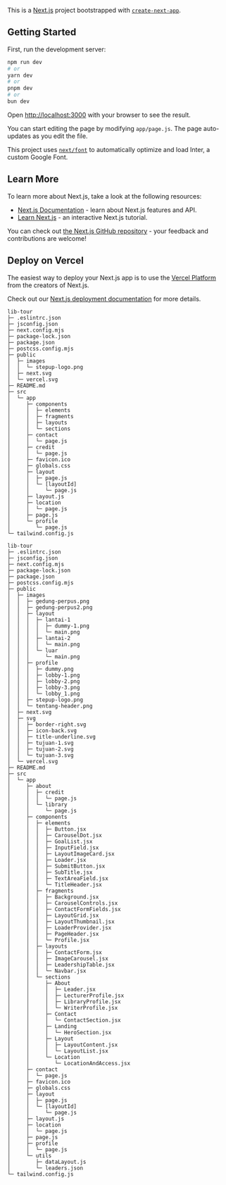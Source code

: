 This is a [Next.js](https://nextjs.org/) project bootstrapped with [`create-next-app`](https://github.com/vercel/next.js/tree/canary/packages/create-next-app).

## Getting Started

First, run the development server:

```bash
npm run dev
# or
yarn dev
# or
pnpm dev
# or
bun dev
```

Open [http://localhost:3000](http://localhost:3000) with your browser to see the result.

You can start editing the page by modifying `app/page.js`. The page auto-updates as you edit the file.

This project uses [`next/font`](https://nextjs.org/docs/basic-features/font-optimization) to automatically optimize and load Inter, a custom Google Font.

## Learn More

To learn more about Next.js, take a look at the following resources:

- [Next.js Documentation](https://nextjs.org/docs) - learn about Next.js features and API.
- [Learn Next.js](https://nextjs.org/learn) - an interactive Next.js tutorial.

You can check out [the Next.js GitHub repository](https://github.com/vercel/next.js/) - your feedback and contributions are welcome!

## Deploy on Vercel

The easiest way to deploy your Next.js app is to use the [Vercel Platform](https://vercel.com/new?utm_medium=default-template&filter=next.js&utm_source=create-next-app&utm_campaign=create-next-app-readme) from the creators of Next.js.

Check out our [Next.js deployment documentation](https://nextjs.org/docs/deployment) for more details.

```
lib-tour
├─ .eslintrc.json
├─ jsconfig.json
├─ next.config.mjs
├─ package-lock.json
├─ package.json
├─ postcss.config.mjs
├─ public
│  ├─ images
│  │  └─ stepup-logo.png
│  ├─ next.svg
│  └─ vercel.svg
├─ README.md
├─ src
│  └─ app
│     ├─ components
│     │  ├─ elements
│     │  ├─ fragments
│     │  ├─ layouts
│     │  └─ sections
│     ├─ contact
│     │  └─ page.js
│     ├─ credit
│     │  └─ page.js
│     ├─ favicon.ico
│     ├─ globals.css
│     ├─ layout
│     │  ├─ page.js
│     │  └─ [layoutId]
│     │     └─ page.js
│     ├─ layout.js
│     ├─ location
│     │  └─ page.js
│     ├─ page.js
│     └─ profile
│        └─ page.js
└─ tailwind.config.js

```
```
lib-tour
├─ .eslintrc.json
├─ jsconfig.json
├─ next.config.mjs
├─ package-lock.json
├─ package.json
├─ postcss.config.mjs
├─ public
│  ├─ images
│  │  ├─ gedung-perpus.png
│  │  ├─ gedung-perpus2.png
│  │  ├─ layout
│  │  │  ├─ lantai-1
│  │  │  │  ├─ dummy-1.png
│  │  │  │  └─ main.png
│  │  │  ├─ lantai-2
│  │  │  │  └─ main.png
│  │  │  └─ luar
│  │  │     └─ main.png
│  │  ├─ profile
│  │  │  ├─ dummy.png
│  │  │  ├─ lobby-1.png
│  │  │  ├─ lobby-2.png
│  │  │  ├─ lobby-3.png
│  │  │  └─ lobby_1.png
│  │  ├─ stepup-logo.png
│  │  └─ tentang-header.png
│  ├─ next.svg
│  ├─ svg
│  │  ├─ border-right.svg
│  │  ├─ icon-back.svg
│  │  ├─ title-underline.svg
│  │  ├─ tujuan-1.svg
│  │  ├─ tujuan-2.svg
│  │  └─ tujuan-3.svg
│  └─ vercel.svg
├─ README.md
├─ src
│  └─ app
│     ├─ about
│     │  ├─ credit
│     │  │  └─ page.js
│     │  └─ library
│     │     └─ page.js
│     ├─ components
│     │  ├─ elements
│     │  │  ├─ Button.jsx
│     │  │  ├─ CarouselDot.jsx
│     │  │  ├─ GoalList.jsx
│     │  │  ├─ InputField.jsx
│     │  │  ├─ LayoutImageCard.jsx
│     │  │  ├─ Loader.jsx
│     │  │  ├─ SubmitButton.jsx
│     │  │  ├─ SubTitle.jsx
│     │  │  ├─ TextAreaField.jsx
│     │  │  └─ TitleHeader.jsx
│     │  ├─ fragments
│     │  │  ├─ Background.jsx
│     │  │  ├─ CarouselControls.jsx
│     │  │  ├─ ContactFormFields.jsx
│     │  │  ├─ LayoutGrid.jsx
│     │  │  ├─ LayoutThumbnail.jsx
│     │  │  ├─ LoaderProvider.jsx
│     │  │  ├─ PageHeader.jsx
│     │  │  └─ Profile.jsx
│     │  ├─ layouts
│     │  │  ├─ ContactForm.jsx
│     │  │  ├─ ImageCarousel.jsx
│     │  │  ├─ LeadershipTable.jsx
│     │  │  └─ Navbar.jsx
│     │  └─ sections
│     │     ├─ About
│     │     │  ├─ Leader.jsx
│     │     │  ├─ LecturerProfile.jsx
│     │     │  ├─ LibraryProfile.jsx
│     │     │  └─ WriterProfile.jsx
│     │     ├─ Contact
│     │     │  └─ ContactSection.jsx
│     │     ├─ Landing
│     │     │  └─ HeroSection.jsx
│     │     ├─ Layout
│     │     │  ├─ LayoutContent.jsx
│     │     │  └─ LayoutList.jsx
│     │     └─ Location
│     │        └─ LocationAndAccess.jsx
│     ├─ contact
│     │  └─ page.js
│     ├─ favicon.ico
│     ├─ globals.css
│     ├─ layout
│     │  ├─ page.js
│     │  └─ [layoutId]
│     │     └─ page.js
│     ├─ layout.js
│     ├─ location
│     │  └─ page.js
│     ├─ page.js
│     ├─ profile
│     │  └─ page.js
│     └─ utils
│        ├─ dataLayout.js
│        └─ leaders.json
└─ tailwind.config.js

```